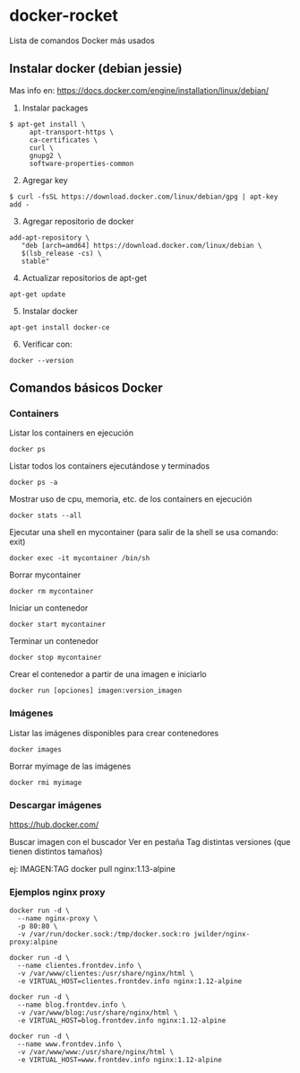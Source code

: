 # docker-rocket
Lista de comandos Docker más usados

## Instalar docker (debian jessie)
Mas info en: https://docs.docker.com/engine/installation/linux/debian/

1. Instalar packages
```
$ apt-get install \
     apt-transport-https \
     ca-certificates \
     curl \
     gnupg2 \
     software-properties-common
```

2. Agregar key
```     
$ curl -fsSL https://download.docker.com/linux/debian/gpg | apt-key add -
```

3. Agregar repositorio de docker
```
add-apt-repository \
   "deb [arch=amd64] https://download.docker.com/linux/debian \
   $(lsb_release -cs) \
   stable"
```

4. Actualizar repositorios de apt-get
```
apt-get update
```

5. Instalar docker
```
apt-get install docker-ce
```

6. Verificar con: 
```
docker --version
```

## Comandos básicos Docker

### Containers
Listar los containers en ejecución
```
docker ps
```

Listar todos los containers ejecutándose y terminados
```
docker ps -a
```

Mostrar uso de cpu, memoria, etc. de los containers en ejecución
```
docker stats --all
```

Ejecutar una shell en mycontainer (para salir de la shell se usa comando: exit)
```
docker exec -it mycontainer /bin/sh
```

Borrar mycontainer
```
docker rm mycontainer
```

Iniciar un contenedor
```
docker start mycontainer
```

Terminar un contenedor
```
docker stop mycontainer
```

Crear el contenedor a partir de una imagen e iniciarlo
```
docker run [opciones] imagen:version_imagen
```

### Imágenes
Listar las imágenes disponibles para crear contenedores
```
docker images
```

Borrar myimage de las imágenes
```
docker rmi myimage
```

### Descargar imágenes

https://hub.docker.com/

Buscar imagen con el buscador
Ver en pestaña Tag distintas versiones (que tienen distintos tamaños)

ej:
           IMAGEN:TAG 
docker pull nginx:1.13-alpine

### Ejemplos nginx proxy

```
docker run -d \
  --name nginx-proxy \
  -p 80:80 \
  -v /var/run/docker.sock:/tmp/docker.sock:ro jwilder/nginx-proxy:alpine
```
```
docker run -d \
  --name clientes.frontdev.info \
  -v /var/www/clientes:/usr/share/nginx/html \
  -e VIRTUAL_HOST=clientes.frontdev.info nginx:1.12-alpine
```
```
docker run -d \
  --name blog.frontdev.info \
  -v /var/www/blog:/usr/share/nginx/html \
  -e VIRTUAL_HOST=blog.frontdev.info nginx:1.12-alpine
```
```
docker run -d \
  --name www.frontdev.info \
  -v /var/www/www:/usr/share/nginx/html \
  -e VIRTUAL_HOST=www.frontdev.info nginx:1.12-alpine
```
